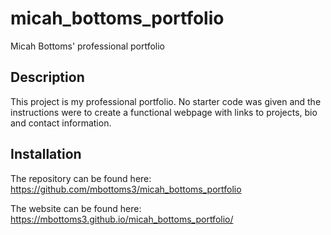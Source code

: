# micah_bottoms_portfolio
Micah Bottoms' professional portfolio

<!-- I ran out of time to get where I wanted with this.  I'll be resubmitting when I get it "finished" -->

## Description
This project is my professional portfolio.  No starter code was given and the instructions were to create a functional webpage with links to projects, bio and contact information.

## Installation
The repository can be found here: https://github.com/mbottoms3/micah_bottoms_portfolio

The website can be found here: https://mbottoms3.github.io/micah_bottoms_portfolio/

<!-- I still can't figure out how to get my screenshot in the README -->

